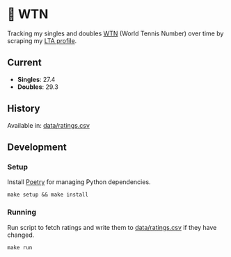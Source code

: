 # 🎾 WTN

Tracking my singles and doubles [WTN](https://worldtennisnumber.com) (World Tennis Number) over time by scraping my [LTA profile](https://competitions.lta.org.uk/player-profile/d6a6f490-b524-4ddd-bd28-31d6559ff120).

## Current

* **Singles**: 27.4
* **Doubles**: 29.3

## History

Available in: [data/ratings.csv](data/ratings.csv)

## Development

### Setup

Install [Poetry](https://python-poetry.org/) for managing Python dependencies.

    make setup && make install

### Running

Run script to fetch ratings and write them to [data/ratings.csv](data/ratings.csv) if they have changed.

    make run